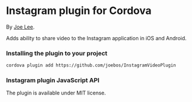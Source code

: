 # Instagram plugin for Cordova

By [Joe Lee](https://github.com/joebos).

Adds ability to share video to the Instagram application in iOS and Android.

### Installing the plugin to your project

```bash
cordova plugin add https://github.com/joebos/InstagramVideoPlugin
```

### Instagram plugin JavaScript API


The plugin is available under MIT license.
